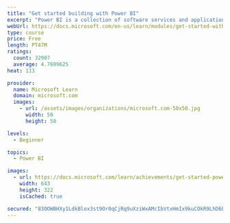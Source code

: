 ```yaml
---
title: "Get started building with Power BI"
excerpt: "Power BI is a collection of software services and applications that let you connect to all sorts of data sources and create compelling visuals and reports. You can benefit from receiving those reports, or you can share them with others inside or outside your organization. Learn the basics of Power BI, how its services and applications work together, and how they can be used to create or experience compelling visuals and analytics based on your data."
webUrl: https://docs.microsoft.com/en-us/learn/modules/get-started-with-power-bi/
type: course
price: Free
length: PT47M
ratings:
  count: 32907
  average: 4.7609625
heat: 113

provider:
  name: Microsoft Learn
  domain: microsoft.com
  images:
    - url: /assets/images/organizations/microsoft.com-50x50.jpg
      width: 50
      height: 50

levels:
  - Beginner

topics:
  - Power BI

images:
  - url: https://docs.microsoft.com/learn/achievements/get-started-power-bi-social.png
    width: 643
    height: 322
    isCached: true

secured: "83OOWBHXy1LdkBlox3st9Or0qCjRq9uXziWxAMcIbVtxHmIx9kuCOkR9LhD6biIGSlaYUCEOnBGzFZocvCMcscJOivUG286pWGmqkKDGFqPyk1EpZqV9H2JaTXEeyoFjdV3ykegglNelg8+1cgMvlU0T856s0LqVOfYm0IhbkxMy2DrdaLbdEE9ZBYKAtTX6rtXRfqHQhJwJZLtyo9MehnsnbqacXcGUbh+nYWwfgAnV6GuX3Fs3xjOXVhO/RTuUOHH5k1/9uu9nBgdlbbU59zya77mO+YkDmcGrbglIJWCkQYyiRh4XyRCBdY4Uo+fZ2kiSbqDA9EPGYc1OzflGccMIiFoBlxOM2ukXDmb+4jB5+6YgFRZwGK9NSdlZ2l8lyHGfwJEVRhbJW8MzACI7VverxDwJN5t1zQ0eXVjvWzCf7pTrnshYw69W55xNygFY;ia/RI3ti6rTrJ0IBzxbzfQ=="
---
```


